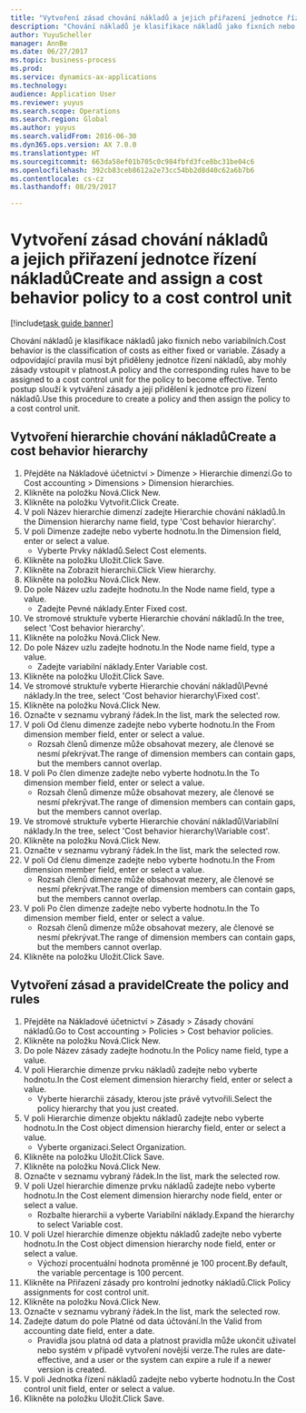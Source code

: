 ```yaml
--- 
title: "Vytvoření zásad chování nákladů a jejich přiřazení jednotce řízení nákladů"
description: "Chování nákladů je klasifikace nákladů jako fixních nebo variabilních."
author: YuyuScheller
manager: AnnBe
ms.date: 06/27/2017
ms.topic: business-process
ms.prod: 
ms.service: dynamics-ax-applications
ms.technology: 
audience: Application User
ms.reviewer: yuyus
ms.search.scope: Operations
ms.search.region: Global
ms.author: yuyus
ms.search.validFrom: 2016-06-30
ms.dyn365.ops.version: AX 7.0.0
ms.translationtype: HT
ms.sourcegitcommit: 663da58ef01b705c0c984fbfd3fce8bc31be04c6
ms.openlocfilehash: 392cb83ceb8612a2e73cc54bb2d8d40c62a6b7b6
ms.contentlocale: cs-cz
ms.lasthandoff: 08/29/2017

---
```

# <a name="create-and-assign-a-cost-behavior-policy-to-a-cost-control-unit"></a><span data-ttu-id="cdd49-103">Vytvoření zásad chování nákladů a jejich přiřazení jednotce řízení nákladů</span><span class="sxs-lookup"><span data-stu-id="cdd49-103">Create and assign a cost behavior policy to a cost control unit</span></span>

[!include[task guide banner](../../includes/task-guide-banner.md)]

<span data-ttu-id="cdd49-104">Chování nákladů je klasifikace nákladů jako fixních nebo variabilních.</span><span class="sxs-lookup"><span data-stu-id="cdd49-104">Cost behavior is the classification of costs as either fixed or variable.</span></span> <span data-ttu-id="cdd49-105">Zásady a odpovídající pravila musí být přiděleny jednotce řízení nákladů, aby mohly zásady vstoupit v platnost.</span><span class="sxs-lookup"><span data-stu-id="cdd49-105">A policy and the corresponding rules have to be assigned to a cost control unit for the policy to become effective.</span></span> <span data-ttu-id="cdd49-106">Tento postup slouží k vytváření zásady a její přidělení k jednotce pro řízení nákladů.</span><span class="sxs-lookup"><span data-stu-id="cdd49-106">Use this procedure to create a policy and then assign the policy to a cost control unit.</span></span>


## <a name="create-a-cost-behavior-hierarchy"></a><span data-ttu-id="cdd49-107">Vytvoření hierarchie chování nákladů</span><span class="sxs-lookup"><span data-stu-id="cdd49-107">Create a cost behavior hierarchy</span></span>
1. <span data-ttu-id="cdd49-108">Přejděte na Nákladové účetnictví > Dimenze > Hierarchie dimenzí.</span><span class="sxs-lookup"><span data-stu-id="cdd49-108">Go to Cost accounting > Dimensions > Dimension hierarchies.</span></span>
2. <span data-ttu-id="cdd49-109">Klikněte na položku Nová.</span><span class="sxs-lookup"><span data-stu-id="cdd49-109">Click New.</span></span>
3. <span data-ttu-id="cdd49-110">Klikněte na položku Vytvořit.</span><span class="sxs-lookup"><span data-stu-id="cdd49-110">Click Create.</span></span>
4. <span data-ttu-id="cdd49-111">V poli Název hierarchie dimenzí zadejte Hierarchie chování nákladů.</span><span class="sxs-lookup"><span data-stu-id="cdd49-111">In the Dimension hierarchy name field, type 'Cost behavior hierarchy'.</span></span>
5. <span data-ttu-id="cdd49-112">V poli Dimenze zadejte nebo vyberte hodnotu.</span><span class="sxs-lookup"><span data-stu-id="cdd49-112">In the Dimension field, enter or select a value.</span></span>
    * <span data-ttu-id="cdd49-113">Vyberte Prvky nákladů.</span><span class="sxs-lookup"><span data-stu-id="cdd49-113">Select Cost elements.</span></span>  
6. <span data-ttu-id="cdd49-114">Klikněte na položku Uložit.</span><span class="sxs-lookup"><span data-stu-id="cdd49-114">Click Save.</span></span>
7. <span data-ttu-id="cdd49-115">Klikněte na Zobrazit hierarchii.</span><span class="sxs-lookup"><span data-stu-id="cdd49-115">Click View hierarchy.</span></span>
8. <span data-ttu-id="cdd49-116">Klikněte na položku Nová.</span><span class="sxs-lookup"><span data-stu-id="cdd49-116">Click New.</span></span>
9. <span data-ttu-id="cdd49-117">Do pole Název uzlu zadejte hodnotu.</span><span class="sxs-lookup"><span data-stu-id="cdd49-117">In the Node name field, type a value.</span></span>
    * <span data-ttu-id="cdd49-118">Zadejte Pevné náklady.</span><span class="sxs-lookup"><span data-stu-id="cdd49-118">Enter Fixed cost.</span></span>  
10. <span data-ttu-id="cdd49-119">Ve stromové struktuře vyberte Hierarchie chování nákladů.</span><span class="sxs-lookup"><span data-stu-id="cdd49-119">In the tree, select 'Cost behavior hierarchy'.</span></span>
11. <span data-ttu-id="cdd49-120">Klikněte na položku Nová.</span><span class="sxs-lookup"><span data-stu-id="cdd49-120">Click New.</span></span>
12. <span data-ttu-id="cdd49-121">Do pole Název uzlu zadejte hodnotu.</span><span class="sxs-lookup"><span data-stu-id="cdd49-121">In the Node name field, type a value.</span></span>
    * <span data-ttu-id="cdd49-122">Zadejte variabilní náklady.</span><span class="sxs-lookup"><span data-stu-id="cdd49-122">Enter Variable cost.</span></span>  
13. <span data-ttu-id="cdd49-123">Klikněte na položku Uložit.</span><span class="sxs-lookup"><span data-stu-id="cdd49-123">Click Save.</span></span>
14. <span data-ttu-id="cdd49-124">Ve stromové struktuře vyberte Hierarchie chování nákladů\Pevné náklady.</span><span class="sxs-lookup"><span data-stu-id="cdd49-124">In the tree, select 'Cost behavior hierarchy\Fixed cost'.</span></span>
15. <span data-ttu-id="cdd49-125">Klikněte na položku Nová.</span><span class="sxs-lookup"><span data-stu-id="cdd49-125">Click New.</span></span>
16. <span data-ttu-id="cdd49-126">Označte v seznamu vybraný řádek.</span><span class="sxs-lookup"><span data-stu-id="cdd49-126">In the list, mark the selected row.</span></span>
17. <span data-ttu-id="cdd49-127">V poli Od členu dimenze zadejte nebo vyberte hodnotu.</span><span class="sxs-lookup"><span data-stu-id="cdd49-127">In the From dimension member field, enter or select a value.</span></span>
    * <span data-ttu-id="cdd49-128">Rozsah členů dimenze může obsahovat mezery, ale členové se nesmí překrývat.</span><span class="sxs-lookup"><span data-stu-id="cdd49-128">The range of dimension members can contain gaps, but the members cannot overlap.</span></span>  
18. <span data-ttu-id="cdd49-129">V poli Po člen dimenze zadejte nebo vyberte hodnotu.</span><span class="sxs-lookup"><span data-stu-id="cdd49-129">In the To dimension member field, enter or select a value.</span></span>
    * <span data-ttu-id="cdd49-130">Rozsah členů dimenze může obsahovat mezery, ale členové se nesmí překrývat.</span><span class="sxs-lookup"><span data-stu-id="cdd49-130">The range of dimension members can contain gaps, but the members cannot overlap.</span></span>  
19. <span data-ttu-id="cdd49-131">Ve stromové struktuře vyberte Hierarchie chování nákladů\Variabilní náklady.</span><span class="sxs-lookup"><span data-stu-id="cdd49-131">In the tree, select 'Cost behavior hierarchy\Variable cost'.</span></span>
20. <span data-ttu-id="cdd49-132">Klikněte na položku Nová.</span><span class="sxs-lookup"><span data-stu-id="cdd49-132">Click New.</span></span>
21. <span data-ttu-id="cdd49-133">Označte v seznamu vybraný řádek.</span><span class="sxs-lookup"><span data-stu-id="cdd49-133">In the list, mark the selected row.</span></span>
22. <span data-ttu-id="cdd49-134">V poli Od členu dimenze zadejte nebo vyberte hodnotu.</span><span class="sxs-lookup"><span data-stu-id="cdd49-134">In the From dimension member field, enter or select a value.</span></span>
    * <span data-ttu-id="cdd49-135">Rozsah členů dimenze může obsahovat mezery, ale členové se nesmí překrývat.</span><span class="sxs-lookup"><span data-stu-id="cdd49-135">The range of dimension members can contain gaps, but the members cannot overlap.</span></span>  
23. <span data-ttu-id="cdd49-136">V poli Po člen dimenze zadejte nebo vyberte hodnotu.</span><span class="sxs-lookup"><span data-stu-id="cdd49-136">In the To dimension member field, enter or select a value.</span></span>
    * <span data-ttu-id="cdd49-137">Rozsah členů dimenze může obsahovat mezery, ale členové se nesmí překrývat.</span><span class="sxs-lookup"><span data-stu-id="cdd49-137">The range of dimension members can contain gaps, but the members cannot overlap.</span></span>  
24. <span data-ttu-id="cdd49-138">Klikněte na položku Uložit.</span><span class="sxs-lookup"><span data-stu-id="cdd49-138">Click Save.</span></span>

## <a name="create-the-policy-and-rules"></a><span data-ttu-id="cdd49-139">Vytvoření zásad a pravidel</span><span class="sxs-lookup"><span data-stu-id="cdd49-139">Create the policy and rules</span></span>
1. <span data-ttu-id="cdd49-140">Přejděte na Nákladové účetnictví > Zásady > Zásady chování nákladů.</span><span class="sxs-lookup"><span data-stu-id="cdd49-140">Go to Cost accounting > Policies > Cost behavior policies.</span></span>
2. <span data-ttu-id="cdd49-141">Klikněte na položku Nová.</span><span class="sxs-lookup"><span data-stu-id="cdd49-141">Click New.</span></span>
3. <span data-ttu-id="cdd49-142">Do pole Název zásady zadejte hodnotu.</span><span class="sxs-lookup"><span data-stu-id="cdd49-142">In the Policy name field, type a value.</span></span>
4. <span data-ttu-id="cdd49-143">V poli Hierarchie dimenze prvku nákladů zadejte nebo vyberte hodnotu.</span><span class="sxs-lookup"><span data-stu-id="cdd49-143">In the Cost element dimension hierarchy field, enter or select a value.</span></span>
    * <span data-ttu-id="cdd49-144">Vyberte hierarchii zásady, kterou jste právě vytvořili.</span><span class="sxs-lookup"><span data-stu-id="cdd49-144">Select the policy hierarchy that you just created.</span></span>  
5. <span data-ttu-id="cdd49-145">V poli Hierarchie dimenze objektu nákladů zadejte nebo vyberte hodnotu.</span><span class="sxs-lookup"><span data-stu-id="cdd49-145">In the Cost object dimension hierarchy field, enter or select a value.</span></span>
    * <span data-ttu-id="cdd49-146">Vyberte organizaci.</span><span class="sxs-lookup"><span data-stu-id="cdd49-146">Select Organization.</span></span>  
6. <span data-ttu-id="cdd49-147">Klikněte na položku Uložit.</span><span class="sxs-lookup"><span data-stu-id="cdd49-147">Click Save.</span></span>
7. <span data-ttu-id="cdd49-148">Klikněte na položku Nová.</span><span class="sxs-lookup"><span data-stu-id="cdd49-148">Click New.</span></span>
8. <span data-ttu-id="cdd49-149">Označte v seznamu vybraný řádek.</span><span class="sxs-lookup"><span data-stu-id="cdd49-149">In the list, mark the selected row.</span></span>
9. <span data-ttu-id="cdd49-150">V poli Uzel hierarchie dimenze prvku nákladů zadejte nebo vyberte hodnotu.</span><span class="sxs-lookup"><span data-stu-id="cdd49-150">In the Cost element dimension hierarchy node field, enter or select a value.</span></span>
    * <span data-ttu-id="cdd49-151">Rozbalte hierarchii a vyberte Variabilní náklady.</span><span class="sxs-lookup"><span data-stu-id="cdd49-151">Expand the hierarchy to select Variable cost.</span></span>  
10. <span data-ttu-id="cdd49-152">V poli Uzel hierarchie dimenze objektu nákladů zadejte nebo vyberte hodnotu.</span><span class="sxs-lookup"><span data-stu-id="cdd49-152">In the Cost object dimension hierarchy node field, enter or select a value.</span></span>
    * <span data-ttu-id="cdd49-153">Výchozí procentuální hodnota proměnné je 100 procent.</span><span class="sxs-lookup"><span data-stu-id="cdd49-153">By default, the variable percentage is 100 percent.</span></span>  
11. <span data-ttu-id="cdd49-154">Klikněte na Přiřazení zásady pro kontrolní jednotky nákladů.</span><span class="sxs-lookup"><span data-stu-id="cdd49-154">Click Policy assignments for cost control unit.</span></span>
12. <span data-ttu-id="cdd49-155">Klikněte na položku Nová.</span><span class="sxs-lookup"><span data-stu-id="cdd49-155">Click New.</span></span>
13. <span data-ttu-id="cdd49-156">Označte v seznamu vybraný řádek.</span><span class="sxs-lookup"><span data-stu-id="cdd49-156">In the list, mark the selected row.</span></span>
14. <span data-ttu-id="cdd49-157">Zadejte datum do pole Platné od data účtování.</span><span class="sxs-lookup"><span data-stu-id="cdd49-157">In the Valid from accounting date field, enter a date.</span></span>
    * <span data-ttu-id="cdd49-158">Pravidla jsou platná od data a platnost pravidla může ukončit uživatel nebo systém v případě vytvoření novější verze.</span><span class="sxs-lookup"><span data-stu-id="cdd49-158">The rules are date-effective, and a user or the system can expire a rule if a newer version is created.</span></span>  
15. <span data-ttu-id="cdd49-159">V poli Jednotka řízení nákladů zadejte nebo vyberte hodnotu.</span><span class="sxs-lookup"><span data-stu-id="cdd49-159">In the Cost control unit field, enter or select a value.</span></span>
16. <span data-ttu-id="cdd49-160">Klikněte na položku Uložit.</span><span class="sxs-lookup"><span data-stu-id="cdd49-160">Click Save.</span></span>


